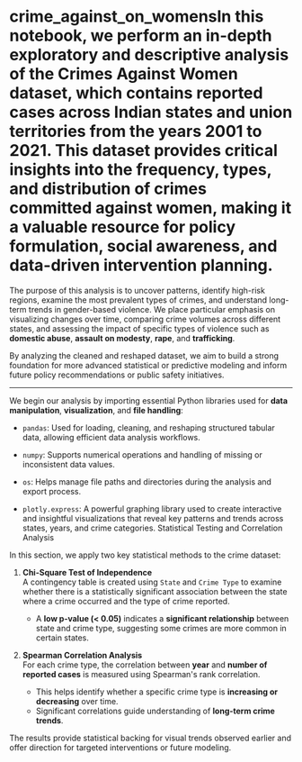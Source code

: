 # crime_against_on_womensIn this notebook, we perform an in-depth exploratory and descriptive analysis of the **Crimes Against Women** dataset, which contains reported cases across Indian states and union territories from the years 2001 to 2021. This dataset provides critical insights into the frequency, types, and distribution of crimes committed against women, making it a valuable resource for policy formulation, social awareness, and data-driven intervention planning.

The purpose of this analysis is to uncover patterns, identify high-risk regions, examine the most prevalent types of crimes, and understand long-term trends in gender-based violence. We place particular emphasis on visualizing changes over time, comparing crime volumes across different states, and assessing the impact of specific types of violence such as **domestic abuse**, **assault on modesty**, **rape**, and **trafficking**.

By analyzing the cleaned and reshaped dataset, we aim to build a strong foundation for more advanced statistical or predictive modeling and inform future policy recommendations or public safety initiatives.

---

We begin our analysis by importing essential Python libraries used for **data manipulation**, **visualization**, and **file handling**:

- `pandas`: Used for loading, cleaning, and reshaping structured tabular data, allowing efficient data analysis workflows.

- `numpy`: Supports numerical operations and handling of missing or inconsistent data values.

- `os`: Helps manage file paths and directories during the analysis and export process.

- `plotly.express`: A powerful graphing library used to create interactive and insightful visualizations that reveal key patterns and trends across states, years, and crime categories.
  Statistical Testing and Correlation Analysis

In this section, we apply two key statistical methods to the crime dataset:

1. **Chi-Square Test of Independence**  
   A contingency table is created using `State` and `Crime Type` to examine whether there is a statistically significant association between the state where a crime occurred and the type of crime reported.

   - A **low p-value (< 0.05)** indicates a **significant relationship** between state and crime type, suggesting some crimes are more common in certain states.

2. **Spearman Correlation Analysis**  
   For each crime type, the correlation between **year** and **number of reported cases** is measured using Spearman's rank correlation.
   - This helps identify whether a specific crime type is **increasing or decreasing** over time.
   - Significant correlations guide understanding of **long-term crime trends**.

The results provide statistical backing for visual trends observed earlier and offer direction for targeted interventions or future modeling.
